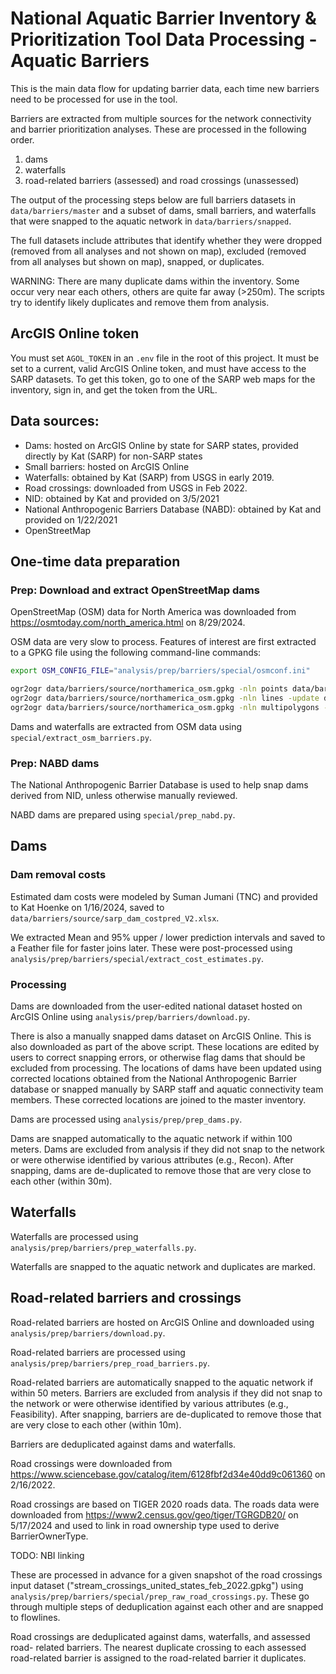 # National Aquatic Barrier Inventory & Prioritization Tool Data Processing - Aquatic Barriers

This is the main data flow for updating barrier data, each time new barriers need to be processed for use in the tool.

Barriers are extracted from multiple sources for the network connectivity and barrier prioritization analyses.
These are processed in the following order.

1. dams
2. waterfalls
3. road-related barriers (assessed) and road crossings (unassessed)

The output of the processing steps below are full barriers datasets in `data/barriers/master` and a subset of dams, small barriers, and waterfalls that were snapped to the aquatic network in `data/barriers/snapped`.

The full datasets include attributes that identify whether they were dropped (removed from all analyses and not shown on map), excluded (removed from all analyses but shown on map), snapped, or duplicates.

WARNING:
There are many duplicate dams within the inventory. Some occur very near each others, others are quite far away (>250m). The scripts try to identify likely duplicates and remove them from analysis.

## ArcGIS Online token

You must set `AGOL_TOKEN` in an `.env` file in the root of this project. It must be set to a current, valid ArcGIS Online token, and must have access to the SARP datasets. To get this token, go to one of the SARP web maps for the inventory, sign in, and get the token from the URL.

## Data sources:

- Dams: hosted on ArcGIS Online by state for SARP states, provided directly by Kat (SARP) for non-SARP states
- Small barriers: hosted on ArcGIS Online
- Waterfalls: obtained by Kat (SARP) from USGS in early 2019.
- Road crossings: downloaded from USGS in Feb 2022.
- NID: obtained by Kat and provided on 3/5/2021
- National Anthropogenic Barriers Database (NABD): obtained by Kat and provided on 1/22/2021
- OpenStreetMap

## One-time data preparation

### Prep: Download and extract OpenStreetMap dams

OpenStreetMap (OSM) data for North America was downloaded from https://osmtoday.com/north_america.html on 8/29/2024.

OSM data are very slow to process. Features of interest are first extracted to a GPKG file using the following command-line commands:

```bash
export OSM_CONFIG_FILE="analysis/prep/barriers/special/osmconf.ini"

ogr2ogr data/barriers/source/northamerica_osm.gpkg -nln points data/barriers/source/north_america.pbf -sql "SELECT * from points WHERE \"waterway\" in ('waterfall', 'dam', 'weir', 'fish_pass')"
ogr2ogr data/barriers/source/northamerica_osm.gpkg -nln lines -update data/barriers/source/north_america.pbf -sql "SELECT * from lines WHERE \"waterway\" in ('dam', 'weir', 'fish_pass')"
ogr2ogr data/barriers/source/northamerica_osm.gpkg -nln multipolygons -update data/barriers/source/north_america.pbf -sql "SELECT * from multipolygons WHERE \"waterway\" in ('dam', 'weir', 'fish_pass')"
```

Dams and waterfalls are extracted from OSM data using `special/extract_osm_barriers.py`.

### Prep: NABD dams

The National Anthropogenic Barrier Database is used to help snap dams derived
from NID, unless otherwise manually reviewed.

NABD dams are prepared using `special/prep_nabd.py`.

## Dams

### Dam removal costs

Estimated dam costs were modeled by Suman Jumani (TNC) and provided to Kat Hoenke on 1/16/2024,
saved to `data/barriers/source/sarp_dam_costpred_V2.xlsx`.

We extracted Mean and 95% upper / lower prediction intervals and saved to a Feather file for faster joins later.
These were post-processed using `analysis/prep/barriers/special/extract_cost_estimates.py`.

### Processing

Dams are downloaded from the user-edited national dataset hosted
on ArcGIS Online using `analysis/prep/barriers/download.py`.

There is also a manually snapped dams dataset on ArcGIS Online. This is also
downloaded as part of the above script. These locations are edited by users to
correct snapping errors, or otherwise flag dams that should be excluded from
processing. The locations of dams have been updated using corrected locations
obtained from the National Anthropogenic Barrier database or snapped manually by
SARP staff and aquatic connectivity team members. These corrected locations are
joined to the master inventory.

Dams are processed using `analysis/prep/prep_dams.py`.

Dams are snapped automatically to the aquatic network if within 100 meters. Dams
are excluded from analysis if they did not snap to the network or were otherwise
identified by various attributes (e.g., Recon). After snapping, dams are
de-duplicated to remove those that are very close to each other (within 30m).

## Waterfalls

Waterfalls are processed using `analysis/prep/barriers/prep_waterfalls.py`.

Waterfalls are snapped to the aquatic network and duplicates are marked.

## Road-related barriers and crossings

Road-related barriers are hosted on ArcGIS Online and downloaded using `analysis/prep/barriers/download.py`.

Road-related barriers are processed using `analysis/prep/barriers/prep_road_barriers.py`.

Road-related barriers are automatically snapped to the aquatic network if within 50
meters. Barriers are excluded from analysis if they did not snap to the network
or were otherwise identified by various attributes (e.g., Feasibility). After
snapping, barriers are de-duplicated to remove those that are very close to each
other (within 10m).

Barriers are deduplicated against dams and waterfalls.

Road crossings were downloaded from https://www.sciencebase.gov/catalog/item/6128fbf2d34e40dd9c061360 on 2/16/2022.

Road crossings are based on TIGER 2020 roads data. The roads data were downloaded
from https://www2.census.gov/geo/tiger/TGRGDB20/ on 5/17/2024 and used to link
in road ownership type used to derive BarrierOwnerType.

TODO: NBI linking

These are processed in advance for a given snapshot of the road crossings input
dataset ("stream_crossings_united_states_feb_2022.gpkg") using
`analysis/prep/barriers/special/prep_raw_road_crossings.py`. These go through
multiple steps of deduplication against each other and are snapped to flowlines.

Road crossings are deduplicated against dams, waterfalls, and assessed road-
related barriers. The nearest duplicate crossing to each assessed road-related
barrier is assigned to the road-related barrier it duplicates.
